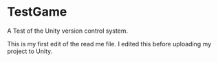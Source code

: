 # TestGame
A Test of the Unity version control system.

This is my first edit of the read me file. I edited this before uploading my project to Unity. 
